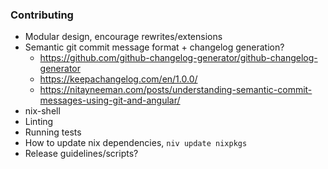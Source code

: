 ### Contributing

* Modular design, encourage rewrites/extensions
* Semantic git commit message format + changelog generation?
  - https://github.com/github-changelog-generator/github-changelog-generator
  - https://keepachangelog.com/en/1.0.0/
  - https://nitayneeman.com/posts/understanding-semantic-commit-messages-using-git-and-angular/
* nix-shell
* Linting
* Running tests
* How to update nix dependencies, `niv update nixpkgs`
* Release guidelines/scripts?
